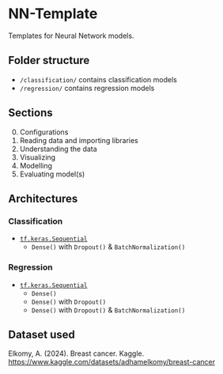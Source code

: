 # NN-Template

Templates for Neural Network models.

## Folder structure

- `/classification/` contains classification models
- `/regression/` contains regression models

## Sections

0. Configurations
1. Reading data and importing libraries
2. Understanding the data
3. Visualizing
4. Modelling
5. Evaluating model(s)

## Architectures

### Classification

- [`tf.keras.Sequential`](https://www.tensorflow.org/api_docs/python/tf/keras/Sequential)
  - `Dense()` with `Dropout()` & `BatchNormalization()`

### Regression

- [`tf.keras.Sequential`](https://www.tensorflow.org/api_docs/python/tf/keras/Sequential)
  - `Dense()`
  - `Dense()` with `Dropout()`
  - `Dense()` with `Dropout()` & `BatchNormalization()`

## Dataset used

<!-- APA 7th edition -->
<!-- https://www.scribbr.com/citation/generator -->

Elkomy, A. (2024). Breast cancer. Kaggle. <https://www.kaggle.com/datasets/adhamelkomy/breast-cancer>
